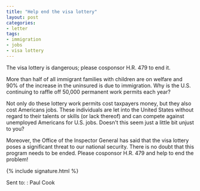 ```yaml
---
title: "Help end the visa lottery"
layout: post
categories:
- letter
tags:
- immigration
- jobs
- visa lottery
---
```


The visa lottery is dangerous; please cosponsor H.R. 479 to end it.

More than half of all immigrant families with children are on welfare and 90% of the increase in the uninsured is due to immigration. Why is the U.S. continuing to raffle off 50,000 permanent work permits each year?

Not only do these lottery work permits cost taxpayers money, but they also cost Americans jobs. These individuals are let into the United States without regard to their talents or skills (or lack thereof) and can compete against unemployed Americans for U.S. jobs. Doesn't this seem just a little bit unjust to you?

Moreover, the Office of the Inspector General has said that the visa lottery poses a significant threat to our national security. There is no doubt that this program needs to be ended. Please cosponsor H.R. 479 and help to end the problem!

{% include signature.html %}

Sent to:
: Paul Cook
